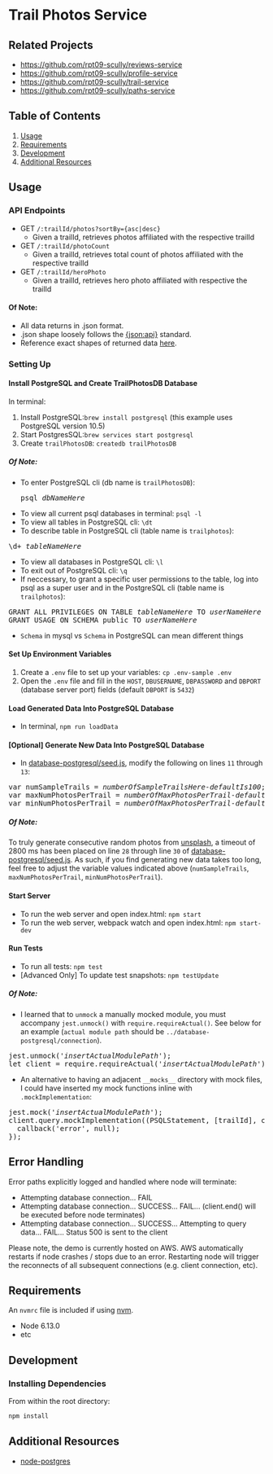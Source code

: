 # Trail Photos Service

## Related Projects

  - https://github.com/rpt09-scully/reviews-service
  - https://github.com/rpt09-scully/profile-service
  - https://github.com/rpt09-scully/trail-service
  - https://github.com/rpt09-scully/paths-service

## Table of Contents

1. [Usage](#Usage)
1. [Requirements](#requirements)
1. [Development](#development)
1. [Additional Resources](#additional-resources)

## Usage
### API Endpoints
+ GET `/:trailId/photos?sortBy={asc|desc}`
  - Given a trailId, retrieves photos affiliated with the respective trailId
+ GET `/:trailId/photoCount`
  - Given a trailId, retrieves total count of photos affiliated with the respective trailId
+ GET `/:trailId/heroPhoto`
  - Given a trailId, retrieves hero photo affiliated with respective the trailId

#### Of Note:
+ All data returns in .json format.
+ .json shape loosely follows the [{json:api}](https://jsonapi.org/) standard.
+ Reference exact shapes of returned data [here](example-data/).

### Setting Up

#### Install PostgreSQL and Create TrailPhotosDB Database

In terminal:
1. Install PostgreSQL:`brew install postgresql` (this example uses PostgreSQL version 10.5)
2. Start PostgresSQL:`brew services start postgresql`
3. Create `trailPhotosDB`: `createdb trailPhotosDB`

##### Of Note:
+ To enter PostgreSQL cli (db name is `trailPhotosDB`): <pre>psql <i>dbNameHere</i></pre>
+ To view all current psql databases in terminal: `psql -l`
+ To view all tables in PostgreSQL cli: `\dt`
+ To describe table in PostgreSQL cli (table name is `trailphotos`):
<pre>
\d+ <i>tableNameHere</i>
</pre>
+ To view all databases in PostgreSQL cli: `\l`
+ To exit out of PostgreSQL cli: `\q`
+ If neccessary, to grant a specific user permissions to the table, log into psql as a super user and in the PostgreSQL cli (table name is `trailphotos`):
<pre>
GRANT ALL PRIVILEGES ON TABLE <i>tableNameHere</i> TO <i>userNameHere</i>
GRANT USAGE ON SCHEMA public TO <i>userNameHere</i>
</pre>
+ `Schema` in mysql vs `Schema` in PostgreSQL can mean different things

#### Set Up Environment Variables
1. Create a `.env` file to set up your variables: `cp .env-sample .env`
2. Open the `.env` file and fill in the `HOST`, `DBUSERNAME`, `DBPASSWORD` and `DBPORT` (database server port) fields (default `DBPORT` is `5432`)

#### Load Generated Data Into PostgreSQL Database
+ In terminal, `npm run loadData`

#### [Optional] Generate New Data Into PostgreSQL Database
+ In [database-postgresql/seed.js](database-postgresql/seed.js), modify the following on lines `11` through `13`:
<pre>
var numSampleTrails = <i>numberOfSampleTrailsHere-defaultIs100</i>;
var maxNumPhotosPerTrail = <i>numberOfMaxPhotosPerTrail-defaultIs50</i>;
var minNumPhotosPerTrail = <i>numberOfMaxPhotosPerTrail-defaultIs30</i>;
</pre>
##### Of Note:
To truly generate consecutive random photos from [unsplash](https://source.unsplash.com/), a timeout of 2800 ms has been placed on line `28` through line `30` of [database-postgresql/seed.js](database-postgresql/seed.js).  As such, if you find generating new data takes too long, feel free to adjust the variable values indicated above (`numSampleTrails`, `maxNumPhotosPerTrail`, `minNumPhotosPerTrail`).

#### Start Server
+ To run the web server and open index.html: `npm start`
+ To run the web server, webpack watch and open index.html: `npm start-dev`

#### Run Tests
+ To run all tests: `npm test`
+ [Advanced Only] To update test snapshots: `npm testUpdate`
##### Of Note:
+ I learned that to `unmock` a manually mocked module, you must accompany `jest.unmock()` with `require.requireActual()`.  See below for an example  (`actual module path` should be `../database-postgresql/connection`).
<pre>
jest.unmock('<i>insertActualModulePath</i>');
let client = require.requireActual('<i>insertActualModulePath</i>');
</pre>

+ An alternative to having an adjacent `__mocks__` directory with mock files, I could have inserted my mock functions inline with `.mockImplementation`:
<pre>
jest.mock('<i>insertActualModulePath</i>');
client.query.mockImplementation((PSQLStatement, [trailId], callback) => {
  callback('error', null);
});
</pre>

## Error Handling

Error paths explicitly logged and handled where node will terminate:
+ Attempting database connection... FAIL
+ Attempting database connection... SUCCESS... FAIL... (client.end() will be executed before node terminates)
+ Attempting database connection... SUCCESS... Attempting to query data... FAIL... Status 500 is sent to the client


Please note, the demo is currently hosted on AWS.  AWS automatically restarts if node crashes / stops due to an error.  Restarting node will trigger the reconnects of all subsequent connections (e.g. client connection, etc).


## Requirements

An `nvmrc` file is included if using [nvm](https://github.com/creationix/nvm).

- Node 6.13.0
- etc

## Development

### Installing Dependencies

From within the root directory:

```sh
npm install
```

## Additional Resources
+ [node-postgres](https://node-postgres.com)